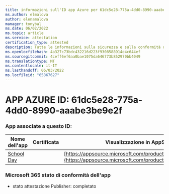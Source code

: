 ```yaml
---
title: informazioni sull'ID app Azure per 61dc5e28-775a-4dd0-8990-aaabe3be9e2f
ms.author: elmalova
author: elenamalova
manager: tonybal
ms.date: 06/02/2022
ms.topic: article
ms.service: attestation
certification_type: attested
description: Tutte le informazioni sulla sicurezza e sulla conformità disponibili per 61dc5e28-775a-4dd0-8990-aaabe3be9e2f.
ms.openlocfilehash: 4a327c73bdc432216d223f9308588914e4c644ef
ms.sourcegitcommit: 4ceff6ef6aa0bae1075da646773b852970bb4049
ms.translationtype: MT
ms.contentlocale: it-IT
ms.lasthandoff: 06/03/2022
ms.locfileid: "65867627"
---
```

# <a name="azure-app-id-61dc5e28-775a-4dd0-8990-aaabe3be9e2f"></a>APP AZURE ID: 61dc5e28-775a-4dd0-8990-aaabe3be9e2f


### <a name="apps-associated-with-this-id"></a>App associate a questo ID:
| **Nome dell'app** | **Certificata** | **Visualizzazione in AppSource** |
|--------------|---------------|-----------------------|
| [School Day](../forward/WA200001430.md) |  | [https://appsource.microsoft.com/product/office/WA200001430](https://appsource.microsoft.com/product/office/WA200001430) |

### <a name="microsoft-365-app-compliance-status"></a>Microsoft 365 stato di conformità dell'app
- stato attestazione Publisher: completato
